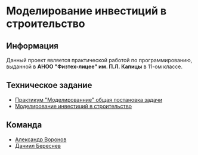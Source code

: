 # Моделирование инвестиций в строительство

## Информация

Данный проект является практической работой по программированию, выданной в **АНОО "Физтех-лицее" им. П.Л. Капицы** в 11-ом классе.

## Техническое задание

- [Практикум "Моделированние" общая постановка задачи](https://github.com/sanai1/Investment_in_construction/blob/master/doc/Global%20Task)
- [Моделирование инвестиций в строительство](https://github.com/sanai1/Investment_in_construction/blob/master/doc/Specific%20Task.md)

## Команда

- [Александр Воронов](https://github.com/sanai1)
- [Даниил Береснев](https://github.com/danberx)

